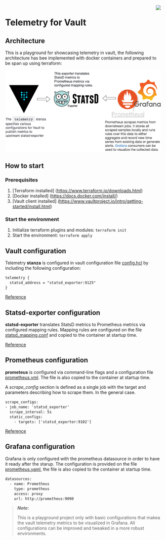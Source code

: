 <img align="right" src="https://www.digitalonus.com/wp-content/uploads/2019/06/small-logo.png">


# Telemetry for Vault

## Architecture

This is a playground for showcasing telemetry in vault, the following architecture has bee implemented with docker containers and prepared to be span up using terraform:


![Architecture](images/vault_telemetry.png)

## How to start

### Prerequisites
1. [Terraform installed] (https://www.terraform.io/downloads.html)
2. [Docker installed] (https://docs.docker.com/install/)
3. [Vault client installed] (https://www.vaultproject.io/intro/getting-started/install.html)

### Start the environment 
1. Initialize terraform plugins and modules: `terraform init`
2. Start the environment: `terraform apply`


## Vault configuration
Telemetry **stanza** is configured in vault configuration file [config.hcl](vault/config/config.hcl) by including the following configuration:

```
telemetry {
  statsd_address = "statsd_exporter:9125"
}
```

[Reference](https://www.vaultproject.io/docs/configuration/telemetry#statsd)

## Statsd-exporter configuration
**statsd-exporter** translates StatsD metrics to Prometheus metrics via configured mapping rules. Mapping rules are configured on the file [statsd_mapping.conf](statsd_mapping.conf) and copied to the container at startup time.

[Reference](https://github.com/prometheus/statsd_exporter)

## Prometheus configuration
**prometeus** is configured via command-line flags and a configuration file [prometheus.yml](sprometheus.yml). The file is also copied to the container at startup time.

A *scrape_config* section is defined as a single job with the target and parameters describing how to scrape them. In the general case.

```
scrape_configs:
- job_name: 'statsd_exporter'
  scrape_interval: 5s
  static_configs:
    - targets: ['statsd_exporter:9102']
```
[Reference](https://prometheus.io/docs/prometheus/latest/configuration/configuration/)

## Grafana configuration
Grafana is only configured with the prometheus datasource in order to have it ready after the starup. The configuration is provided on the file [prometheus.yaml](grafana/provisioning/datasources/prometheus.yaml), the file is also copied to the container at startup time.

```
datasources:
  - name: Prometheus
    type: prometheus
    access: proxy
    url: http://prometheus:9090
```	

> ***Note:*** 
> 
> This is a playground project only with basic configurations that makea the vault telemetry metrics to be visualized in Grafana. All configurations can be improved and tweaked in a more robust environments.
